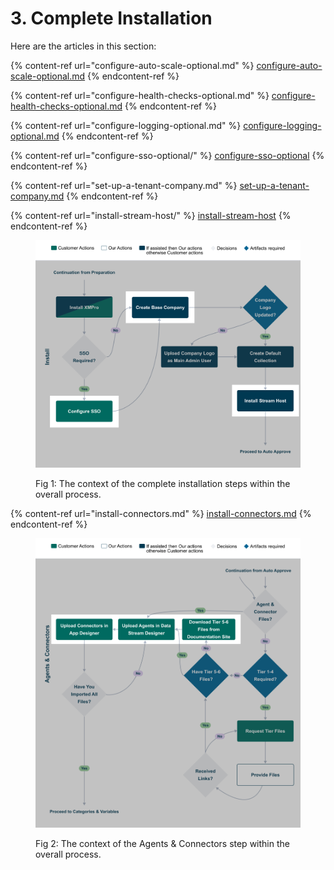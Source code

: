 # 3. Complete Installation

Here are the articles in this section:

{% content-ref url="configure-auto-scale-optional.md" %}
[configure-auto-scale-optional.md](configure-auto-scale-optional.md)
{% endcontent-ref %}

{% content-ref url="configure-health-checks-optional.md" %}
[configure-health-checks-optional.md](configure-health-checks-optional.md)
{% endcontent-ref %}

{% content-ref url="configure-logging-optional.md" %}
[configure-logging-optional.md](configure-logging-optional.md)
{% endcontent-ref %}

{% content-ref url="configure-sso-optional/" %}
[configure-sso-optional](configure-sso-optional/)
{% endcontent-ref %}

{% content-ref url="set-up-a-tenant-company.md" %}
[set-up-a-tenant-company.md](set-up-a-tenant-company.md)
{% endcontent-ref %}

{% content-ref url="install-stream-host/" %}
[install-stream-host](install-stream-host/)
{% endcontent-ref %}

<figure><img src="../../.gitbook/assets/Installation_Complete Installation.png" alt=""><figcaption><p>Fig 1: The context of the complete installation steps within the overall process. </p></figcaption></figure>

{% content-ref url="install-connectors.md" %}
[install-connectors.md](install-connectors.md)
{% endcontent-ref %}

<figure><img src="../../.gitbook/assets/Installation_Agents and Connectors.png" alt=""><figcaption><p>Fig 2: The context of the Agents &#x26; Connectors step within the overall process. </p></figcaption></figure>
